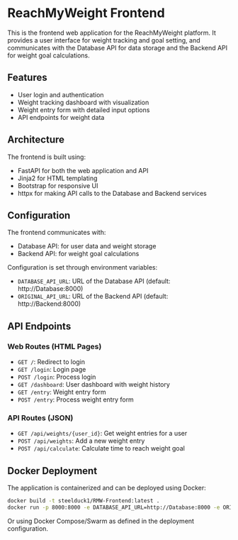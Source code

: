 # ReachMyWeight Frontend

This is the frontend web application for the ReachMyWeight platform. It provides a user interface for weight tracking and goal setting, and communicates with the Database API for data storage and the Backend API for weight goal calculations.

## Features

- User login and authentication
- Weight tracking dashboard with visualization
- Weight entry form with detailed input options
- API endpoints for weight data

## Architecture

The frontend is built using:
- FastAPI for both the web application and API
- Jinja2 for HTML templating
- Bootstrap for responsive UI
- httpx for making API calls to the Database and Backend services

## Configuration

The frontend communicates with:
- Database API: for user data and weight storage
- Backend API: for weight goal calculations

Configuration is set through environment variables:
- `DATABASE_API_URL`: URL of the Database API (default: http://Database:8000)
- `ORIGINAL_API_URL`: URL of the Backend API (default: http://Backend:8000)

## API Endpoints

### Web Routes (HTML Pages)
- `GET /`: Redirect to login
- `GET /login`: Login page
- `POST /login`: Process login
- `GET /dashboard`: User dashboard with weight history
- `GET /entry`: Weight entry form
- `POST /entry`: Process weight entry form

### API Routes (JSON)
- `GET /api/weights/{user_id}`: Get weight entries for a user
- `POST /api/weights`: Add a new weight entry
- `POST /api/calculate`: Calculate time to reach weight goal

## Docker Deployment

The application is containerized and can be deployed using Docker:

```bash
docker build -t steelduck1/RMW-Frontend:latest .
docker run -p 8000:8000 -e DATABASE_API_URL=http://Database:8000 -e ORIGINAL_API_URL=http://Backend:8000 steelduck1/RMW-Frontend:latest
```

Or using Docker Compose/Swarm as defined in the deployment configuration. 